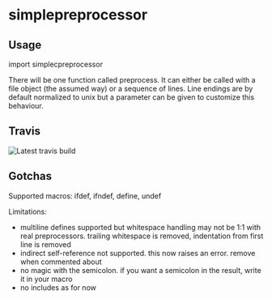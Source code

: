 # simplepreprocessor

Usage
---------

import simplecpreprocessor

There will be one function called preprocess. It can either be called with a file object (the assumed way) or a sequence
of lines. Line endings are by default normalized to unix but a parameter can be given to customize this behaviour.


Travis
-----------
![Latest travis build](https://travis-ci.org/nanonyme/simplecpreprocessor.svg?branch=master)

Gotchas
---------

Supported macros: ifdef, ifndef, define, undef

Limitations:
 * multiline defines supported but whitespace handling may not be 1:1 with
   real preprocessors. trailing whitespace is removed, indentation from first
   line is removed
 * indirect self-reference not supported. this now raises an error. remove
   when commented about
 * no magic with the semicolon. if you want a semicolon in the result, write
   it in your macro
 * no includes as for now